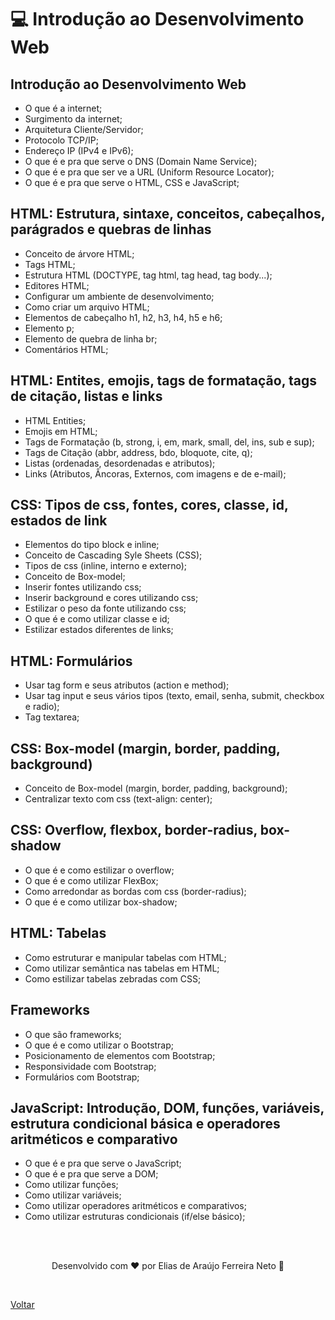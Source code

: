 # 💻 Introdução ao Desenvolvimento Web

## Introdução ao Desenvolvimento Web

- O que é a internet;
- Surgimento da internet;
- Arquitetura Cliente/Servidor;
- Protocolo TCP/IP;
- Endereço IP (IPv4 e IPv6);
- O que é e pra que serve o DNS (Domain Name Service);
- O que é e pra que ser ve a URL (Uniform Resource Locator);
- O que é e pra que serve o HTML, CSS e JavaScript;

## HTML: Estrutura, sintaxe, conceitos, cabeçalhos, parágrados e quebras de linhas

- Conceito de árvore HTML;
- Tags HTML;
- Estrutura HTML (DOCTYPE, tag html, tag head, tag body...);
- Editores HTML;
- Configurar um ambiente de desenvolvimento;
- Como criar um arquivo HTML;
- Elementos de cabeçalho h1, h2, h3, h4, h5 e h6;
- Elemento p;
- Elemento de quebra de linha br;
- Comentários HTML;

## HTML: Entites, emojis, tags de formatação, tags de citação, listas e links

- HTML Entities;
- Emojis em HTML;
- Tags de Formatação (b, strong, i, em, mark, small, del, ins, sub e sup);
- Tags de Citação (abbr, address, bdo, bloquote, cite, q);
- Listas (ordenadas, desordenadas e atributos);
- Links (Atributos, Âncoras, Externos, com imagens e de e-mail);

## CSS: Tipos de css, fontes, cores, classe, id, estados de link

- Elementos do tipo block e inline;
- Conceito de Cascading Syle Sheets (CSS);
- Tipos de css (inline, interno e externo);
- Conceito de Box-model;
- Inserir fontes utilizando css;
- Inserir background e cores utilizando css;
- Estilizar o peso da fonte utilizando css;
- O que é e como utilizar classe e id;
- Estilizar estados diferentes de links;

## HTML: Formulários

- Usar tag form e seus atributos (action e method);
- Usar tag input e seus vários tipos (texto, email, senha, submit, checkbox e radio);
- Tag textarea;

## CSS: Box-model (margin, border, padding, background)

- Conceito de Box-model (margin, border, padding, background);
- Centralizar texto com css (text-align: center);

## CSS: Overflow, flexbox, border-radius, box-shadow

- O que é e como estilizar o overflow;
- O que é e como utilizar FlexBox;
- Como arredondar as bordas com css (border-radius);
- O que é e como utilizar box-shadow;

## HTML: Tabelas

- Como estruturar e manipular tabelas com HTML;
- Como utilizar semântica nas tabelas em HTML;
- Como estilizar tabelas zebradas com CSS;

## Frameworks

- O que são frameworks;
- O que é e como utilizar o Bootstrap;
- Posicionamento de elementos com Bootstrap;
- Responsividade com Bootstrap;
- Formulários com Bootstrap;

## JavaScript: Introdução, DOM, funções, variáveis, estrutura condicional básica e operadores aritméticos e comparativo

- O que é e pra que serve o JavaScript;
- O que é e pra que serve a DOM;
- Como utilizar funções;
- Como utilizar variáveis;
- Como utilizar operadores aritméticos e comparativos;
- Como utilizar estruturas condicionais (if/else básico);

<br>
<br>

<p align="center"> Desenvolvido com ❤ por Elias de Araújo Ferreira Neto 👋 <p>

<br>

<a href="../../README.md">Voltar</a>
